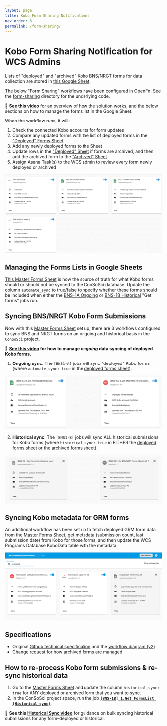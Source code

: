 ```yaml
---
layout: page
title: Kobo Form Sharing Notifications
nav_order: 6
permalink: /form-sharing/
---
```


# Kobo Form Sharing Notification for WCS Admins

Lists of "deployed" and "archived" Kobo BNS/NRGT forms for data collection are stored in [this Google Sheet](https://docs.google.com/spreadsheets/d/1s7K3kxzm5AlpwiALattyc7D9_aIyqWmo2ubcQIUlqlY/edit?gid=1559623602#gid=1559623602). 

The below "Form Sharing" workflows have been configured in OpenFn. See the [form-sharing](https://github.com/OpenFn/ConSoSci/tree/master/form-sharing) directory for the underlying code. 

🎥 **[See this video](https://www.loom.com/share/4dbaa205e60c45d3be17fdde1dcc64a6?sid=b4c3e321-e1ed-4250-9367-d67e101bb543)** for an overview of how the solution works, and the below sections on how to manage the forms list in the Google Sheet. 

When the workflow runs, it will: 
1. Check the connected Kobo accounts for form updates
2. Compare any updated forms with the list of deployed forms in the ["Deployed" Forms Sheet](https://docs.google.com/spreadsheets/d/1s7K3kxzm5AlpwiALattyc7D9_aIyqWmo2ubcQIUlqlY/edit?gid=1559623602#gid=1559623602)
3. Add any newly deployed forms to the Sheet
4. Update rows in the ["Deployed" Sheet](https://docs.google.com/spreadsheets/d/1s7K3kxzm5AlpwiALattyc7D9_aIyqWmo2ubcQIUlqlY/edit?gid=1559623602#gid=1559623602) if forms are archived, and then add the archived form to the ["Archived" Sheet](https://docs.google.com/spreadsheets/d/1s7K3kxzm5AlpwiALattyc7D9_aIyqWmo2ubcQIUlqlY/edit?gid=1965562058#gid=1965562058)
5. Assign Asana Task(s) to the WCS admin to review every form newly deployed or archived

![form-sharing](./form-sharing.png)

## Managing the Forms Lists in Google Sheets
[This Master Forms Sheet](https://docs.google.com/spreadsheets/d/1s7K3kxzm5AlpwiALattyc7D9_aIyqWmo2ubcQIUlqlY/edit?gid=1559623602#gid=1559623602) is now the source of truth for what Kobo forms should or should not be synced to the ConSoSci database. Update the column `automate_sync` to true/false to specify whether these forms should be included when either the [BNS-1A Ongoing](https://v1.openfn.org/projects/consosci/jobs/E7cauG) or [BNS-1B Historical](https://v1.openfn.org/projects/consosci/jobs/gNALVP) "Get forms" jobs run.

## Syncing BNS/NRGT Kobo Form Submissions
Now with this [Master Forms Sheet](https://docs.google.com/spreadsheets/d/1s7K3kxzm5AlpwiALattyc7D9_aIyqWmo2ubcQIUlqlY/edit?gid=1559623602#gid=1559623602) set up, there are 3 workflows configured to sync BNS and NRGT forms on an ongoing and historical basis in the `ConSoSci` project. 

🎥 **[See this video](https://www.loom.com/share/1cf1021e73f945e8a13e792df8d3afe3?sid=29269619-3b3f-485f-998b-3c65aeb03bff) for how to manage _ongoing_ data syncing of deployed Kobo forms.**

1. **Ongoing sync**: The `[BNS1-A]` jobs will sync "deployed" Kobo forms (where `automate_sync: true` in the [deployed forms sheet](https://docs.google.com/spreadsheets/d/1s7K3kxzm5AlpwiALattyc7D9_aIyqWmo2ubcQIUlqlY/edit?gid=1559623602#gid=1559623602)). 

![bns-1a](./bns-1-ongoing.png)

2. **Historical sync**: The `[BNS1-B]` jobs will sync ALL historical submissions for Kobo forms (where `historical_sync: true` in EITHER the [deployed forms sheet](https://docs.google.com/spreadsheets/d/1s7K3kxzm5AlpwiALattyc7D9_aIyqWmo2ubcQIUlqlY/edit?gid=1559623602#gid=1559623602) or the [archived forms sheet](https://docs.google.com/spreadsheets/d/1s7K3kxzm5AlpwiALattyc7D9_aIyqWmo2ubcQIUlqlY/edit?gid=1965562058#gid=1965562058)). 

![bns-1b](./historical-sync-bns.png)


## Syncing Kobo metadata for GRM forms

An additional workflow has been set up to fetch deployed GRM form data from the [Master Forms Sheet](https://docs.google.com/spreadsheets/d/1s7K3kxzm5AlpwiALattyc7D9_aIyqWmo2ubcQIUlqlY/edit?gid=1559623602#gid=1559623602), get metadata (submission count, last submission date) from Kobo for those forms, and then update the WCS Programs Database KoboData table with the metadata.

![grm-kobodata](./grm-kobodata.png)


## Specifications
- Original [Github technical specification](https://github.com/OpenFn/ConSoSci/issues/206) and the [workflow diagram (v2)](https://lucid.app/lucidchart/346b8e5c-6fb6-4a33-9d02-53e5059bd698/edit?invitationId=inv_d1431bce-05ae-4005-9b6a-9c279141a3a3&page=0_0#)
- [Change request](https://github.com/OpenFn/ConSoSci/issues/224) for how archived forms are managed 

## How to re-process Kobo form submissions & re-sync historical data
1. Go to the [Master Forms Sheet](https://docs.google.com/spreadsheets/d/1s7K3kxzm5AlpwiALattyc7D9_aIyqWmo2ubcQIUlqlY/edit?gid=1559623602#gid=1559623602) and update the column `historical_sync: true` for ANY deployed or archived form that you want to sync. 
2. In the ConSoSci project space, run the job **[`[BNS-1B] 1.Get FormsList (Historical sync)`](https://v1.openfn.org/projects/consosci/jobs/gNALVP)**.

🎥 **See this [Historical Sync video](https://www.loom.com/share/e92d337784db44b58485421515d2a36b?sid=67e4a117-df45-451f-a5a4-3de80fb9e8d1)** for guidance on bulk syncing historical submissions for any form–deployed or historical.
